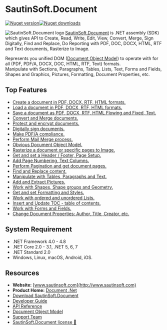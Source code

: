 # SautinSoft.Document

[![Nuget version](https://img.shields.io/nuget/v/SautinSoft.Document?style=for-the-badge)](https://www.nuget.org/packages/sautinsoft.document/)[![Nuget downloads](https://img.shields.io/nuget/dt/SautinSoft.Document?style=for-the-badge)](https://www.nuget.org/packages/sautinsoft.document/)

<img src="https://www.sautinsoft.com/images/components/d.svg" alt="SautinSoft.Document logo" align="left" />

[SautinSoft.Document](https://sautinsoft.com/products/document/) is .NET assembly (SDK) which gives API to Create, Read, Write, Edit, View, Convert, Merge, Sign Digitally, Find and Replace, Do Reporting with PDF, DOC, DOCX, HTML, RTF and Text documents, Rasterize to Image.

Represents you unified DOM ([Document Object Model](https://sautinsoft.com/products/document/help/net/getting-started/document-object-model.php)) to operate with for all (PDF, PDF/A, DOCX, DOC, HTML, RTF, Text) formats.</br>
Manipulate with Sections, Paragraphs, Tables, Lists, Text, Forms and Fields, Shapes and Graphics, Pictures, Formatting, Document Properties, etc.</br>

## Top Features

+ [Create a document in PDF, DOCX, RTF, HTML formats.](https://sautinsoft.com/products/document/help/net/developer-guide/create-document.php)</br>
+ [Load a document in PDF, DOCX, RTF, HTML formats.](https://sautinsoft.com/products/document/help/net/developer-guide/load-document.php)</br>
+ [Save a document as PDF, DOCX, RTF, HTML Flowing and Fixed, Text.](https://sautinsoft.com/products/document/help/net/developer-guide/save-document.php)</br>
+ [Convert and Merge documents.](https://sautinsoft.com/products/document/help/net/developer-guide/convert-document.php)</br>
+ [Protect and encrypt documents.](https://sautinsoft.com/products/document/help/net/developer-guide/security-options-net-csharp-vb.php)</br>
+ [Digitally sign documents.](https://sautinsoft.com/products/document/help/net/developer-guide/digital-signature-net-csharp-vb.php)</br>
+ [Make PDF/A compliance.](https://sautinsoft.com/products/document/help/net/developer-guide/create-and-save-document-in-pdf-a-format-net-csharp-vb.php)</br>
+ [Perform Mail Merge process.](https://sautinsoft.com/products/document/help/net/developer-guide/mail-merge-simple-report-winforms-net-csharp-vb.php)</br>
+ [Obvious Document Object Model.](https://sautinsoft.com/products/document/help/net/getting-started/document-object-model.php)</br>
+ [Rasterize a document or specific pages to Image.](https://sautinsoft.com/products/document/help/net/developer-guide/rasterize-save-document-pages-as-picture-net-csharp-vb.php)</br>
+ [Get and set a Header / Footer, Page Setup.](https://sautinsoft.com/products/document/help/net/developer-guide/headersfooters.php)</br>
+ [Add Page Numbering, Text Columns.](https://sautinsoft.com/products/document/help/net/developer-guide/page-numbering.php)</br>
+ [Perform Pagination and get document pages.](https://sautinsoft.com/products/document/help/net/developer-guide/pagination.php)</br>
+ [Find and Replace content.](https://sautinsoft.com/products/document/help/net/developer-guide/insert-text-in-specific-page-after-specific-text-net-csharp-vb.php)</br>
+ [Manipulate with Tables, Paragraphs and Text.](https://sautinsoft.com/products/document/help/net/developer-guide/contentrange-manipulation.php)</br>
+ [Add and Extract Pictures.](https://sautinsoft.com/products/document/help/net/developer-guide/add-pictures.php)</br>
+ [Work with Shapes, Shape groups and Geometry.](https://sautinsoft.com/products/document/help/net/developer-guide/geometry.php)</br>
+ [Get and set Formatting and Styles.](https://sautinsoft.com/products/document/help/net/developer-guide/formatting-and-styles.php)</br>
+ [Work with ordered and unordered Lists.](https://sautinsoft.com/products/document/help/net/developer-guide/create-multilevel-list-in-docx-document-net-csharp-vb.php)</br>
+ [Insert and Update TOC - table of contents.](https://sautinsoft.com/products/document/help/net/developer-guide/update-table-of-contents-in-word-document-net-csharp-vb.php)</br>
+ [Work with Forms and Fields.](https://sautinsoft.com/products/document/help/net/developer-guide/forms-and-fields.php)</br>
+ [Change Document Properties: Author, Title, Creator, etc.](https://sautinsoft.com/products/document/help/net/developer-guide/document-properties-net-csharp-vb.php)</br>

## System Requirement

* .NET Framework 4.0 - 4.8
* .NET Core 2.0 - 3.1, .NET 5, 6, 7
* .NET Standard 2.0
* Windows, Linux, macOS, Android, iOS.

## Resources

+ **Website:** [www.sautinsoft.com](http://www.sautinsoft.com)
+ **Product Home:** [Document .Net](https://sautinsoft.com/products/document/)
+ [Download SautinSoft.Document](https://sautinsoft.com/products/document/download.php)
+ [Developer Guide](https://sautinsoft.com/products/document/help/net/developer-guide/create-document.php)
+ [API Reference](https://sautinsoft.com/products/document/help/net/api-reference/html/R_Project_Document__Net_-_API_Reference.htm)
+ [Document Object Model](https://sautinsoft.com/products/document/help/net/getting-started/document-object-model.php)
+ [Support Team](https://sautinsoft.com/support.php)
+ [SautinSoft.Document license 📝](https://sautinsoft.com/products/document/help/net/getting-started/agreement.php)
